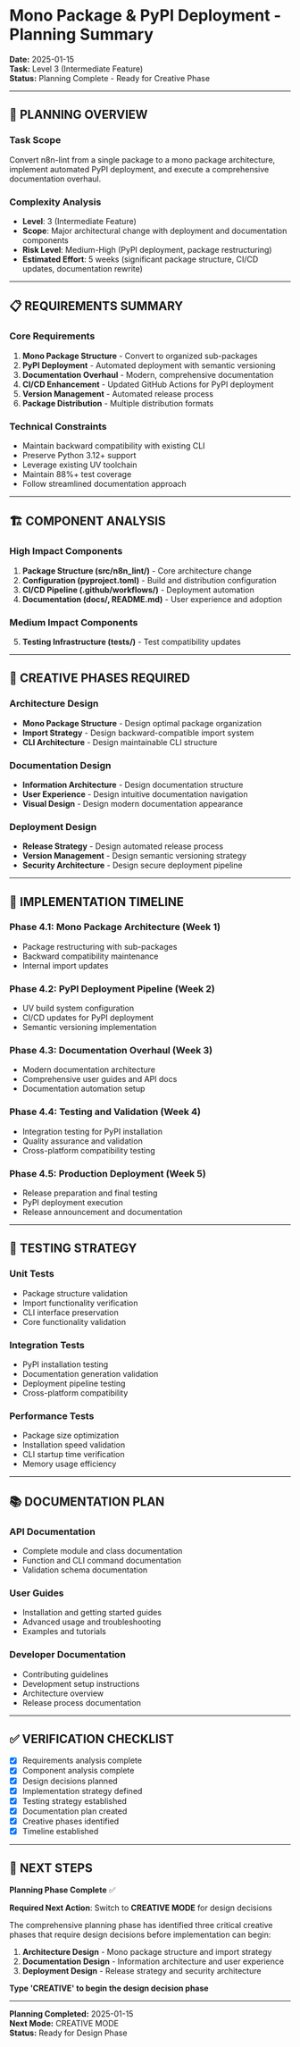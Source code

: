 # Mono Package & PyPI Deployment - Planning Summary

**Date:** 2025-01-15  
**Task:** Level 3 (Intermediate Feature)  
**Status:** Planning Complete - Ready for Creative Phase

---

## 🎯 **PLANNING OVERVIEW**

### Task Scope

Convert n8n-lint from a single package to a mono package architecture, implement automated PyPI deployment, and execute a comprehensive documentation overhaul.

### Complexity Analysis

- **Level**: 3 (Intermediate Feature)
- **Scope**: Major architectural change with deployment and documentation components
- **Risk Level**: Medium-High (PyPI deployment, package restructuring)
- **Estimated Effort**: 5 weeks (significant package structure, CI/CD updates, documentation rewrite)

---

## 📋 **REQUIREMENTS SUMMARY**

### Core Requirements

1. **Mono Package Structure** - Convert to organized sub-packages
2. **PyPI Deployment** - Automated deployment with semantic versioning
3. **Documentation Overhaul** - Modern, comprehensive documentation
4. **CI/CD Enhancement** - Updated GitHub Actions for PyPI deployment
5. **Version Management** - Automated release process
6. **Package Distribution** - Multiple distribution formats

### Technical Constraints

- Maintain backward compatibility with existing CLI
- Preserve Python 3.12+ support
- Leverage existing UV toolchain
- Maintain 88%+ test coverage
- Follow streamlined documentation approach

---

## 🏗️ **COMPONENT ANALYSIS**

### High Impact Components

1. **Package Structure (src/n8n_lint/)** - Core architecture change
2. **Configuration (pyproject.toml)** - Build and distribution configuration
3. **CI/CD Pipeline (.github/workflows/)** - Deployment automation
4. **Documentation (docs/, README.md)** - User experience and adoption

### Medium Impact Components

5. **Testing Infrastructure (tests/)** - Test compatibility updates

---

## 🎨 **CREATIVE PHASES REQUIRED**

### Architecture Design

- **Mono Package Structure** - Design optimal package organization
- **Import Strategy** - Design backward-compatible import system
- **CLI Architecture** - Design maintainable CLI structure

### Documentation Design

- **Information Architecture** - Design documentation structure
- **User Experience** - Design intuitive documentation navigation
- **Visual Design** - Design modern documentation appearance

### Deployment Design

- **Release Strategy** - Design automated release process
- **Version Management** - Design semantic versioning strategy
- **Security Architecture** - Design secure deployment pipeline

---

## 📅 **IMPLEMENTATION TIMELINE**

### Phase 4.1: Mono Package Architecture (Week 1)

- Package restructuring with sub-packages
- Backward compatibility maintenance
- Internal import updates

### Phase 4.2: PyPI Deployment Pipeline (Week 2)

- UV build system configuration
- CI/CD updates for PyPI deployment
- Semantic versioning implementation

### Phase 4.3: Documentation Overhaul (Week 3)

- Modern documentation architecture
- Comprehensive user guides and API docs
- Documentation automation setup

### Phase 4.4: Testing and Validation (Week 4)

- Integration testing for PyPI installation
- Quality assurance and validation
- Cross-platform compatibility testing

### Phase 4.5: Production Deployment (Week 5)

- Release preparation and final testing
- PyPI deployment execution
- Release announcement and documentation

---

## 🧪 **TESTING STRATEGY**

### Unit Tests

- Package structure validation
- Import functionality verification
- CLI interface preservation
- Core functionality validation

### Integration Tests

- PyPI installation testing
- Documentation generation validation
- Deployment pipeline testing
- Cross-platform compatibility

### Performance Tests

- Package size optimization
- Installation speed validation
- CLI startup time verification
- Memory usage efficiency

---

## 📚 **DOCUMENTATION PLAN**

### API Documentation

- Complete module and class documentation
- Function and CLI command documentation
- Validation schema documentation

### User Guides

- Installation and getting started guides
- Advanced usage and troubleshooting
- Examples and tutorials

### Developer Documentation

- Contributing guidelines
- Development setup instructions
- Architecture overview
- Release process documentation

---

## ✅ **VERIFICATION CHECKLIST**

- [x] Requirements analysis complete
- [x] Component analysis complete
- [x] Design decisions planned
- [x] Implementation strategy defined
- [x] Testing strategy established
- [x] Documentation plan created
- [x] Creative phases identified
- [x] Timeline established

---

## 🚀 **NEXT STEPS**

**Planning Phase Complete** ✅

**Required Next Action**: Switch to **CREATIVE MODE** for design decisions

The comprehensive planning phase has identified three critical creative phases that require design decisions before implementation can begin:

1. **Architecture Design** - Mono package structure and import strategy
2. **Documentation Design** - Information architecture and user experience
3. **Deployment Design** - Release strategy and security architecture

**Type 'CREATIVE' to begin the design decision phase**

---

**Planning Completed:** 2025-01-15  
**Next Mode:** CREATIVE MODE  
**Status:** Ready for Design Phase
